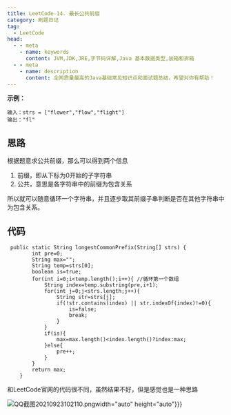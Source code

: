 ```yaml
---
title: LeetCode-14. 最长公共前缀
category: 刷题日记
tag:
  - LeetCode
head:
  - - meta
    - name: keywords
      content: JVM,JDK,JRE,字节码详解,Java 基本数据类型,装箱和拆箱
  - - meta
    - name: description
      content: 全网质量最高的Java基础常见知识点和面试题总结，希望对你有帮助！
---
```

**示例：**
```
输入：strs = ["flower","flow","flight"]
输出："fl"
```
## 思路
根据题意求公共前缀，那么可以得到两个信息
1. 前缀，即从下标为0开始的子字符串
2. 公共，意思是各字符串中的前缀为包含关系

所以就可以随意循环一个字符串，并且逐步取其前缀子串判断是否在其他字符串中为包含关系。

## 代码
```
 public static String longestCommonPrefix(String[] strs) {
        int pre=0;
        String max="";
        String temp=strs[0];
        boolean is=true;
        for(int i=0;i<temp.length();i++){ //循环第一个数组
            String index=temp.substring(pre,i+1);
            for(int j=0;j<strs.length;j++){
                String str=strs[j];
                if(!str.contains(index) || str.indexOf(index)!=0){
                    is=false;
                    break;
                }
            }
            if(is){
                max=max.length()<index.length()?index:max;
            }else{
                pre++;
            }
        }
        return max;
    }
```
和LeetCode官网的代码很不同，虽然结果不好，但是感觉也是一种思路

![QQ截图20210923102110.png](https://www.leyuna.xyz/image/2021-09-23/QQ截图20210923102110.png)width="auto" height="auto"}}}
